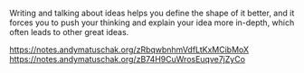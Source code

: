 Writing and talking about ideas helps you define the shape of it better, and it forces you to push your thinking and explain your idea more in-depth, which often leads to other great ideas. 

https://notes.andymatuschak.org/zRbqwbnhmVdfLtKxMCibMoX
https://notes.andymatuschak.org/zB74H9CuWrosEuqve7jZyCo
